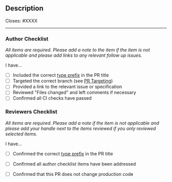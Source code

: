 ## Description

Closes: #XXXX

<!-- Add a description of the changes that this PR introduces and the files that
are the most critical to review. -->

---

### Author Checklist

*All items are required. Please add a note to the item if the item is not applicable and
please add links to any relevant follow up issues.*

I have...

- [ ] Included the correct [type prefix](https://github.com/commitizen/conventional-commit-types/blob/v3.0.0/index.json) in the PR title
- [ ] Targeted the correct branch (see [PR Targeting](https://github.com/onomyprotocol/onomy-rebuild/blob/main/CONTRIBUTING.md#pr-targeting))
- [ ] Provided a link to the relevant issue or specification
- [ ] Reviewed "Files changed" and left comments if necessary <!-- relevant if the changes are not obvious -->
- [ ] Confirmed all CI checks have passed

### Reviewers Checklist

*All items are required. Please add a note if the item is not applicable and please add
your handle next to the items reviewed if you only reviewed selected items.*

I have...

- [ ] Confirmed the correct [type prefix](https://github.com/commitizen/conventional-commit-types/blob/v3.0.0/index.json) in the PR title
- [ ] Confirmed all author checklist items have been addressed
- [ ] Confirmed that this PR does not change production code <!-- e.g., updating tests -->

